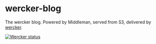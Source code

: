 wercker-blog
============

The wercker blog. Powered by Middleman, served from S3, delivered by [wercker](http://app.wercker.com).

[![Wercker status](https://dev.wercker.com/status/3c4def5775a3b99c87f235409f051158/m)](https://dev.wercker.com/project/bykey/3c4def5775a3b99c87f235409f051158)
